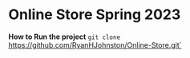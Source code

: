 # Online Store Spring 2023
**How to Run the project**
`git clone `https://github.com/RyanHJohnston/Online-Store.git`

